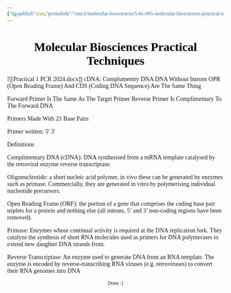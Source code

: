 ```yaml
---
{"dg-publish":true,"permalink":"/uni/2/molecular-biosciences/5-bc-005-molecular-biosciences-practical-techniques/molecular-biosciences-practical-techniques/","tags":["Tagless"],"noteIcon":""}
---
```


<style id="Force_Custom_Fonts" type="text/css">@font-face{font-style:normal;font-family:"Merriweather";src:local("Merriweather")}@font-face{font-style:bolder;font-family:"Merriweather";src:local("Merriweather")}@font-face{font-style:normal;font-family:"Merriweather";src:local("Merriweather");unicode-range:U+0-FF,U+2E80-9FFF,U+F900-FAFF,U+FE30-FE4F,U+20000-2FA1F}@font-face{font-style:bolder;font-family:"Merriweather";src:local("Merriweather");unicode-range:U+0-FF,U+2E80-9FFF,U+F900-FAFF,U+FE30-FE4F,U+20000-2FA1F}@font-face{font-style:normal;font-family:"Merriweather";src:local("Merriweather");unicode-range:U+0-FF}@font-face{font-style:bolder;font-family:"Merriweather";src:local("Merriweather");unicode-range:U+0-FF}:not(pre):not(code):not(textarea):not(tt):not(kbd):not(samp):not(var){font-family:"Merriweather"!important}pre,code,textarea,tt,kbd,samp,var{font-family:monospace!important}pre *,code *,textarea *,tt *,kbd *,samp *,var *{font-family:monospace!important}</style>


# <center><span style="color:#000000">Molecular Biosciences Practical Techniques</span></center>

![[Practical 1 PCR 2024.docx]]
cDNA: Complumentry DNA
	DNA Without Introns
OPR (Open Reading Frame) And CDS (Coding DNA Sequence) Are The Same Thing

Forward Primer Is The Same As The Target Primer
Reverse Primer Is Complimentary To The Forward DNA

Primers Made With 21 Base Pairs

Primer written: 5'  3'  




Definitions 

Complimentary DNA (cDNA): DNA synthesised from a mRNA template catalysed by the retroviral enzyme reverse transcriptase.

Oligonucleotide: a short nucleic acid polymer, in vivo these can be generated by enzymes such as primase. Commercially, they are generated in vitro by polymerising individual nucleotide precursors.


Open Reading Frame (ORF): the portion of a gene that comprises the coding base pair triplets for a protein and nothing else (all introns, 5’ and 3’ non-coding regions have been removed). 

Primase: Enzymes whose continual activity is required at the DNA replication fork. They catalyze the synthesis of short RNA molecules used as primers for DNA polymerases to extend new daughter DNA strands from.

Reverse Transcriptase: An enzyme used to generate DNA from an RNA template. The enzyme is encoded by reverse-transcribing RNA viruses (e.g. retroviruses) to convert their RNA genomes into DNA  









<center><sub>Done :)</sub></center>